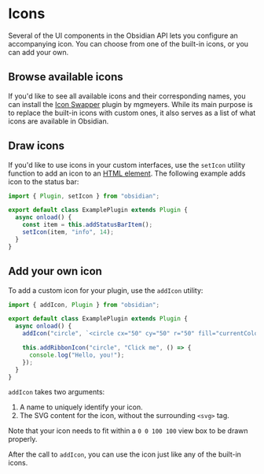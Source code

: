 # Icons

Several of the UI components in the Obsidian API lets you configure an accompanying icon. You can choose from one of the built-in icons, or you can add your own.

## Browse available icons

If you'd like to see all available icons and their corresponding names, you can install the
[Icon Swapper](https://github.com/mgmeyers/obsidian-icon-swapper) plugin by mgmeyers. While its main purpose is to replace the built-in icons with custom ones, it also serves as a list of what icons are available in Obsidian.

## Draw icons

If you'd like to use icons in your custom interfaces, use the `setIcon` utility function to add an icon to an [HTML element](html-elements.md). The following example adds icon to the status bar:

```ts title="main.ts"
import { Plugin, setIcon } from "obsidian";

export default class ExamplePlugin extends Plugin {
  async onload() {
    const item = this.addStatusBarItem();
    setIcon(item, "info", 14);
  }
}
```

## Add your own icon

To add a custom icon for your plugin, use the `addIcon` utility:

```ts title="main.ts"
import { addIcon, Plugin } from "obsidian";

export default class ExamplePlugin extends Plugin {
  async onload() {
    addIcon("circle", `<circle cx="50" cy="50" r="50" fill="currentColor" />`);

    this.addRibbonIcon("circle", "Click me", () => {
      console.log("Hello, you!");
    });
  }
}
```

`addIcon` takes two arguments:

1. A name to uniquely identify your icon.
1. The SVG content for the icon, without the surrounding `<svg>` tag.

Note that your icon needs to fit within a `0 0 100 100` view box to be drawn properly.

After the call to `addIcon`, you can use the icon just like any of the built-in icons.
